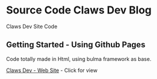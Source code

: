 # 	Source Code Claws Dev Blog

Claws Dev Site Code

## Getting Started - Using Github Pages

Code totally made in Html, using bulma framework as base.

[Claws Dev - Web Site](https://clawsdev.github.io/) - Click for view 

